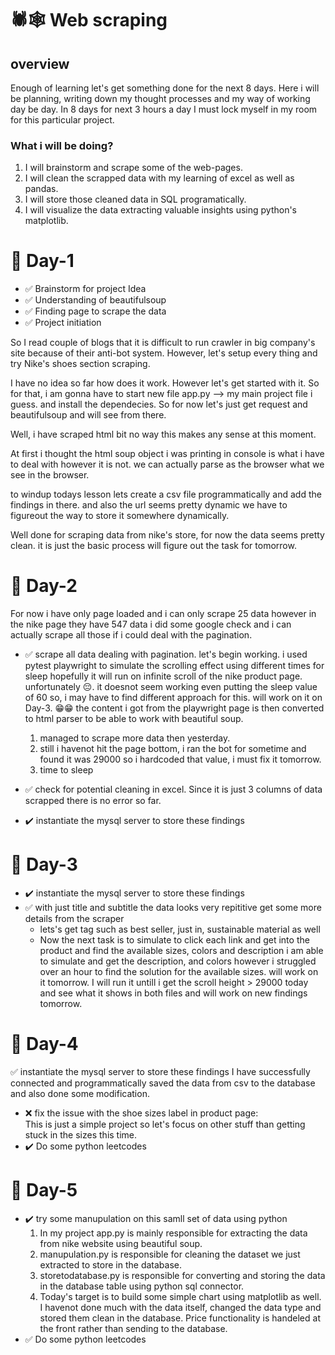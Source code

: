 # 🕷️🕸️ Web scraping
## overview
Enough of learning let's get something done for the next 8 days. Here i will be planning, writing down my thought processes and my way of working day be day. In 8 days for next 3 hours a day I must lock myself in my room for this particular project.
### What i will be doing?
1. I will brainstorm and scrape some of the web-pages.
2. I will clean the scrapped data with my learning of excel as well as pandas.
3. I will store those cleaned data in SQL programatically.
4. I will visualize the data extracting valuable insights using python's matplotlib.

# 🔏 Day-1
- ✅ Brainstorm for project Idea
- ✅ Understanding of beautifulsoup
- ✅ Finding page to scrape the data 
- ✅ Project initiation

So I read couple of blogs that it is difficult to run crawler in big company's site because of their anti-bot system. However, let's setup every thing and try Nike's shoes section scraping.

I have no idea so far how does it work. However let's get started with it. So for that, i am gonna have to start new file app.py --> my main project file i guess. and install the dependecies. So for now let's just get request and beautifulsoup and will see from there.

Well, i have scraped html bit no way this makes any sense at this moment.

At first i thought the html soup object i was printing in console is what i have to deal with however it is not. we can actually parse as the browser what we see in the browser.

to windup todays lesson lets create a csv file programmatically and add the  findings in there. and also the url seems pretty dynamic we have to figureout the way to store it somewhere dynamically.

Well done for scraping data from nike's store, for now the data seems pretty clean. it is just the basic process will figure out the task for tomorrow.

# 🔏 Day-2
For now i have only page loaded and i can only scrape 25 data however in the nike page they have 547 data i did some google check and i can actually scrape all those if i could deal with the pagination. 
- ✅ scrape all data dealing with pagination.
    let's begin working.
    i used pytest playwright to simulate the scrolling effect using different times for sleep hopefully it will run on infinite scroll of the nike product page.
    unfortunately 😔. it doesnot seem working even putting the sleep value of 60 so, i may have to find different approach for this. 
    will work on it on Day-3.
    😁😁 the content i got from the playwright page is then converted to html parser to be able to work with beautiful soup.
    1. managed to scrape more data then yesterday.
    2. still i havenot hit the page bottom, i ran the bot for sometime and found it was 29000 so i hardcoded that value, i must fix it tomorrow.
    3. time to sleep

- ✅ check for potential cleaning in excel.
    Since it is just 3 columns of data scrapped there is no error so far.
- ✔️ instantiate the mysql server to store these findings

# 🔏 Day-3
- ✔️ instantiate the mysql server to store these findings
- ✅ with just title and subtitle the data looks very repititive get some more details from the scraper
    - lets's get tag such as best seller, just in, sustainable material as well
    - Now the next task is to simulate to click each link and get into the product and find the available sizes, colors and description
    i am able to simulate and get the description, and colors however i struggled over an hour to find the solution for the available sizes. will work on it tomorrow.
    I will run it untill i get the scroll height > 29000 today and see what it shows in both files and will work on new findings tomorrow.


# 🔏 Day-4 
✅ instantiate the mysql server to store these findings
I have successfully connected and programmatically saved the data from csv to the database and also done some modification.
- ❌ fix the issue with the shoe sizes label in product page: </br>
This is just a simple project so let's focus on other stuff than getting stuck in the sizes this time.
- ✔️ Do some python leetcodes

# 🔏 Day-5
- ✔️  try some manupulation on this samll set of data using python
    1. In  my project app.py is mainly responsible for extracting the data from nike website using beautiful soup.
    2. manupulation.py is responsible for cleaning the dataset we just extracted to store in the database.
    3. storetodatabase.py is responsible for converting and storing the data in the database table using python sql connector.
    4. Today's target is to build some simple chart using matplotlib as well. 
I havenot done much with the data itself, changed the data type and stored them clean in the database.
Price functionality is handeled at the front rather than sending to the database.
- ✅ Do some python leetcodes


